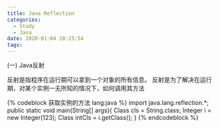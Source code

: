 ```yaml
---
title: Java Reflection
categories:
  - Study
  - Java
date: 2020-01-04 20:23:54
tags:
---
```



(一) Java反射

反射是指程序在运行期可以拿到一个对象的所有信息。
反射是为了解决在运行期，对某个实例一无所知的情况下，如何调用其方法

{% codeblock 获取实例的方法 lang:java %}
import java.lang.reflection.*;
public static void main(String[] args){
	Class cls = String.class;
	Integer i = new Integer(123);
	Class intCls = i.getClass();
	}
{% endcodeblock %}




